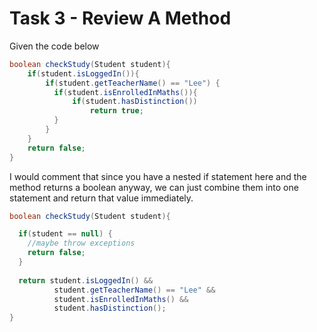 # Task 3 - Review A Method

Given the code below

```java
boolean checkStudy(Student student){
    if(student.isLoggedIn()){
        if(student.getTeacherName() == "Lee") {
          if(student.isEnrolledInMaths()){
              if(student.hasDistinction())
                  return true;
          }
        }
    }
    return false;
}
```

I would comment that since you have a nested if statement here and the method returns a boolean anyway, we can just combine them into one statement and return that value immediately.


```java
boolean checkStudy(Student student){

  if(student == null) {
    //maybe throw exceptions
    return false;
  }
  
  return student.isLoggedIn() &&
          student.getTeacherName() == "Lee" &&
          student.isEnrolledInMaths() &&
          student.hasDistinction();
}
```

